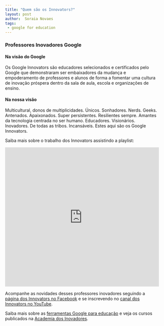 ```yaml
---
title: "Quem são os Innovators?"
layout: post
author:  Soraia Novaes
tags: 
 - google for education
---
```


### Professores Inovadores Google

#### Na visão do Google

Os Google Innovators são educadores selecionados e certificados pelo Google que demonstraram ser embaixadores da mudança e empoderamento de professores e alunos de forma a fomentar uma cultura de inovação próspera dentro da sala de aula, escola e organizações de ensino.

#### Na nossa visão

Multicultural, donos de multiplicidades. Únicos. Sonhadores. Nerds. Geeks. Antenados. Apaixonados. Super persistentes. Resilientes sempre. Amantes da tecnologia centrada no ser humano. Educadores. Visionários. Inovadores. De todas as tribos. Incansáveis. Estes aqui são os Google Innovators.

Saiba mais sobre o trabalho dos Innovators assistindo a playlist:

<iframe 
  width="100%" 
  height="455" 
  src="https://www.youtube.com/embed/Od8ODCb21jc?list=PLBXpnsR1Z9bAqBO2VEi4eT5L0dkJO_YMq&amp;showinfo=0" 
  frameborder="0" 
  allowfullscreen>
</iframe>

Acompanhe as novidades desses professores inovadores seguindo a [página dos Innovators no Facebook](https://www.facebook.com/innovatorsbr/) e se inscrevendo no [canal dos Innovators no YouTube](https://www.youtube.com/channel/UCC_3J1-F5Jj9t0dikFSS5bw).

Saiba mais sobre as [ferramentas Google para educação](http://professoragoogle.com.br/produtos/ferramentas-do-google-for-education/) e veja os cursos publicados na [Academia dos Inovadores](https://academiadosinovadores.com.br).